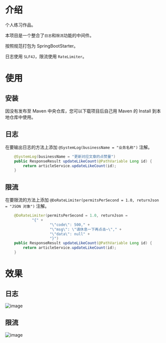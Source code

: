 # 介绍

个人练习作品。

本项目是一个整合了`日志`和`限流`功能的中间件。

按照规范打包为 SpringBootStarter。

日志使用 `SLF4J`，限流使用 `RateLimiter`。

# 使用

## 安装

因没有发布至 Maven 中央仓库，您可以下载项目后自己用 Maven 的 Install 到本地仓库中使用。

## 日志

在要输出日志的方法上添加 `@SystemLog(businessName = "业务名称")` 注解。

```java
    @SystemLog(businessName = "更新对应文章的点赞量")
    public ResponseResult updateLikeCount(@PathVariable Long id) {
        return articleService.updateLikeCount(id);
    }
```

## 限流

在要限流的方法上添加 `@DoRateLimiter(permitsPerSecond = 1.0, returnJson = "JSON 对象")` 注解。

```java
    @DoRateLimiter(permitsPerSecond = 1.0, returnJson =
            "{" +
                    "\"code\": 500," +
                    "\"msg\": \"请休息一下再点击~\"," +
                    "\"data\": null" +
                    "}")
    public ResponseResult updateLikeCount(@PathVariable Long id) {
        return articleService.updateLikeCount(id);
    }
```

# 效果

## 日志

![image](https://github.com/CreatorMC/FunnelLog/assets/103886337/8405237d-173c-4e8a-8316-50c668e5c132)

## 限流

![image](https://github.com/CreatorMC/FunnelLog/assets/103886337/3dc742dc-4d32-4de8-9f53-acf6e90bb9e5)
